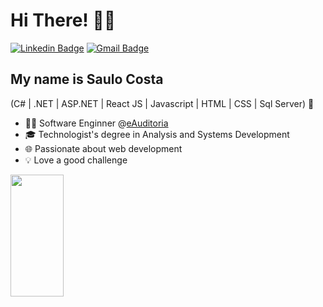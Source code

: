 <h1>Hi There! 👋🤖</h1>

[![Linkedin Badge](https://img.shields.io/badge/-LinkedIn-6633cc?style=flat-square&logo=Linkedin&logoColor=white&link=https://www.linkedin.com/in/saulo-marcos/)](https://www.linkedin.com/in/saulo-marcos/)
[![Gmail Badge](https://img.shields.io/badge/-saulomlcosta10@gmail.com-6633cc?style=flat-square&logo=Gmail&logoColor=white&link=mailto:saulomlcosta10@gmail.com)](mailto:saulomlcosta10@gmail.com)

## My name is Saulo Costa

(C# | .NET | ASP.NET | React JS | Javascript | HTML | CSS | Sql Server) 🚀
- 👩‍💻 Software Enginner @[eAuditoria](https://www.e-auditoria.com.br/)
- 🎓 Technologist's degree in Analysis and Systems Development
- 🌐 Passionate about web development
- 💡 Love a good challenge

<div align="left">
  
  <img width="41%" height="195px" src="https://github-readme-stats.vercel.app/api/top-langs/?username=saulomlcosta&layout=compact&hide_border=true&title_color=8f00ff&text_color=ffffff&bg_color=0d1117" />
  
 </div>
